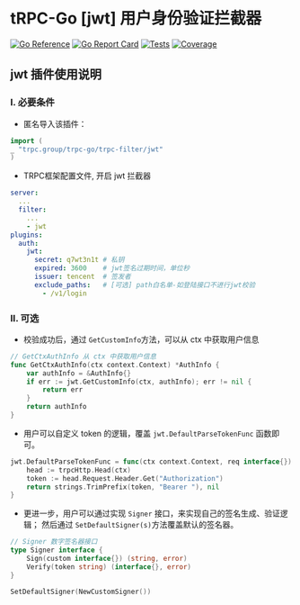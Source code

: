 # tRPC-Go [jwt] 用户身份验证拦截器

[![Go Reference](https://pkg.go.dev/badge/trpc.group/trpc-go/trpc-filter/jwt.svg)](https://pkg.go.dev/trpc.group/trpc-go/trpc-filter/jwt)
[![Go Report Card](https://goreportcard.com/badge/trpc.group/trpc-go/trpc-filter/jwt)](https://goreportcard.com/report/trpc.group/trpc-go/trpc-filter/jwt)
[![Tests](https://github.com/trpc-ecosystem/go-filter/actions/workflows/jwt.yml/badge.svg)](https://github.com/trpc-ecosystem/go-filter/actions/workflows/jwt.yml)
[![Coverage](https://codecov.io/gh/trpc-ecosystem/go-filter/branch/main/graph/badge.svg?flag=jwt&precision=2)](https://app.codecov.io/gh/trpc-ecosystem/go-filter/tree/main/jwt)

## jwt 插件使用说明

### I. 必要条件

- 匿名导入该插件：

```go
import (
_ "trpc.group/trpc-go/trpc-filter/jwt"
)
```

- TRPC框架配置文件, 开启 jwt 拦截器

```yaml
server:
  ...
  filter:
    ...
    - jwt
plugins:
  auth:
    jwt:
      secret: q7wt3n1t # 私钥
      expired: 3600    # jwt签名过期时间，单位秒
      issuer: tencent  # 签发者
      exclude_paths:   # [可选] path白名单-如登陆接口不进行jwt校验
        - /v1/login
```

### II. 可选

- 校验成功后，通过 `GetCustomInfo`方法，可以从 ctx 中获取用户信息

```go
// GetCtxAuthInfo 从 ctx 中获取用户信息
func GetCtxAuthInfo(ctx context.Context) *AuthInfo {
    var authInfo = &AuthInfo{}
    if err := jwt.GetCustomInfo(ctx, authInfo); err != nil {
        return err
    }
    return authInfo
}
```

- 用户可以自定义 token 的逻辑，覆盖 `jwt.DefaultParseTokenFunc` 函数即可。

```go
jwt.DefaultParseTokenFunc = func(ctx context.Context, req interface{}) (string, error) {
    head := trpcHttp.Head(ctx)
    token := head.Request.Header.Get("Authorization")
    return strings.TrimPrefix(token, "Bearer "), nil
}
```

- 更进一步，用户可以通过实现 `Signer` 接口，来实现自己的签名生成、验证逻辑； 然后通过 `SetDefaultSigner(s)`方法覆盖默认的签名器。
```go
// Signer 数字签名器接口
type Signer interface {
	Sign(custom interface{}) (string, error)
	Verify(token string) (interface{}, error)
}

SetDefaultSigner(NewCustomSigner())
```